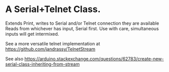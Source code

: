  # A Serial+Telnet Class.

 Extends Print, writes to Serial and/or Telnet connection they are available
 Reads from whichever has input, Serial first. Use with care, simultaneous
 inputs will get intermixed.

 See a more versatile telnet implementation at
              https://github.com/jandrassy/TelnetStream

 See also
              https://arduino.stackexchange.com/questions/62783/create-new-serial-class-inheriting-from-stream

